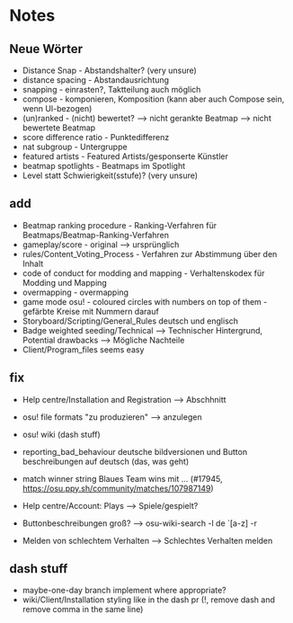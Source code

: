 # Notes

## Neue Wörter

- Distance Snap - Abstandshalter? (very unsure)
- distance spacing - Abstandausrichtung
- snapping - einrasten?, Taktteilung auch möglich
- compose - komponieren, Komposition (kann aber auch Compose sein, wenn UI-bezogen)
- (un)ranked - (nicht) bewertet? --> nicht gerankte Beatmap --> nicht bewertete Beatmap
- score difference ratio - Punktedifferenz
- nat subgroup - Untergruppe
- featured artists - Featured Artists/gesponserte Künstler
- beatmap spotlights - Beatmaps im Spotlight
- Level statt Schwierigkeit(sstufe)? (very unsure)

## add

- Beatmap ranking procedure - Ranking-Verfahren für Beatmaps/Beatmap-Ranking-Verfahren
- gameplay/score - original --> ursprünglich
- rules/Content_Voting_Process - Verfahren zur Abstimmung über den Inhalt
- code of conduct for modding and mapping - Verhaltenskodex für Modding und Mapping
- overmapping - overmapping
- game mode osu! - coloured circles with numbers on top of them - gefärbte Kreise mit Nummern darauf
- Storyboard/Scripting/General_Rules deutsch und englisch
- Badge weighted seeding/Technical --> Technischer Hintergrund, Potential drawbacks --> Mögliche Nachteile
- Client/Program_files seems easy

## fix

- Help centre/Installation and Registration --> Abschhnitt
- osu! file formats "zu produzieren" --> anzulegen
- osu! wiki (dash stuff)
- reporting_bad_behaviour deutsche bildversionen und Button beschreibungen auf deutsch (das, was geht)
- match winner string Blaues Team wins mit ... (#17945, https://osu.ppy.sh/community/matches/107987149)

- Help centre/Account: Plays --> Spiele/gespielt?
- Buttonbeschreibungen groß? --> osu-wiki-search -l de `[a-z] -r
- Melden von schlechtem Verhalten --> Schlechtes Verhalten melden

## dash stuff

- maybe-one-day branch implement where appropriate?
- wiki/Client/Installation styling like in the dash pr (!, remove dash and remove comma in the same line)

